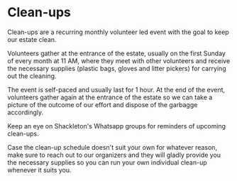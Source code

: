 # Clean-ups

Clean-ups are a recurring monthly volunteer led event with the goal to keep our estate clean.

Volunteers gather at the entrance of the estate, usually on the first Sunday of every month at 11 AM, where they meet with other volunteers and receive the necessary supplies (plastic bags, gloves and litter pickers) for carrying out the cleaning. 

The event is self-paced and usually last for 1 hour. At the end of the event, volunteers gather again at the entrance of the estate so we can take a picture of the outcome of our effort and dispose of the garbagge accordingly.

Keep an eye on Shackleton's Whatsapp groups for reminders of upcoming clean-ups.

Case the clean-up schedule doesn't suit your own for whatever reason, make sure to reach out to our organizers and they will gladly provide you the necessary supplies so you can run your own individual clean-up whenever it suits you.